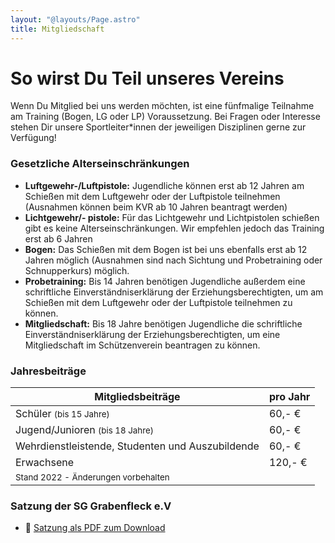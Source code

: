 ```yaml
---
layout: "@layouts/Page.astro"
title: Mitgliedschaft
---
```


# So wirst Du Teil unseres Vereins

Wenn Du Mitglied bei uns werden möchten, ist eine fünfmalige Teilnahme am Training (Bogen, LG oder LP) Voraussetzung. Bei Fragen oder Interesse stehen Dir unsere Sportleiter\*innen der jeweiligen Disziplinen gerne zur Verfügung!

### Gesetzliche Alterseinschränkungen

- **Luftgewehr-/Luftpistole:** Jugendliche können erst ab 12 Jahren am Schießen mit dem Luftgewehr oder der Luftpistole teilnehmen (Ausnahmen können beim KVR ab 10 Jahren beantragt werden)
- **Lichtgewehr/- pistole:** Für das Lichtgewehr und Lichtpistolen schießen gibt es keine Alterseinschränkungen. Wir empfehlen jedoch das Training erst ab 6 Jahren
- **Bogen:** Das Schießen mit dem Bogen ist bei uns ebenfalls erst ab 12 Jahren möglich (Ausnahmen sind nach Sichtung und Probetraining oder Schnupperkurs) möglich.
- **Probetraining:** Bis 14 Jahren benötigen Jugendliche außerdem eine schriftliche Einverständniserklärung der Erziehungsberechtigten, um am Schießen mit dem Luftgewehr oder der Luftpistole teilnehmen zu können.
- **Mitgliedschaft:** Bis 18 Jahre benötigen Jugendliche die schriftliche Einverständniserklärung der Erziehungsberechtigten, um eine Mitgliedschaft im Schützenverein beantragen zu können.

### Jahresbeiträge

| Mitgliedsbeiträge                                                     | pro Jahr |
| --------------------------------------------------------------------- | -------- |
| Schüler <small>(bis 15 Jahre)</small>                                 | 60,- €   |
| Jugend/Junioren <small>(bis 18 Jahre)</small>                         | 60,- €   |
| Wehrdienstleistende, Studenten und Auszubildende                      | 60,- €   |
| Erwachsene                                                            | 120,- €  |
| <small class="opacity-75">Stand 2022 - Änderungen vorbehalten</small> |          |

### Satzung der SG Grabenfleck e.V

- 📖 [Satzung als PDF zum Download](/images/uploads/satzung_sg_grabenfleck.pdf)
